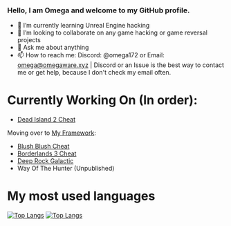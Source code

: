 ### Hello, I am Omega and welcome to my GitHub profile.

- 🌱 I’m currently learning Unreal Engine hacking
- 👯 I’m looking to collaborate on any game hacking or game reversal projects
- 💬 Ask me about anything
- 📫 How to reach me: Discord: @omega172 or Email: omega@omegaware.xyz | Discord or an Issue is the best way to contact me or get help, because I don't check my email often.

# Currently Working On (In order):
- [Dead Island 2 Cheat](https://github.com/Omega172/Dead-Island-2-Cheat)

Moving over to [My Framework](https://github.com/Omega172/My-Framework):
- [Blush Blush Cheat](https://github.com/Omega172/Blush-Blush-Cheat)
- [Borderlands 3 Cheat](https://github.com/Omega172/Borderlands-3-Cheat)
- [Deep Rock Galactic](https://github.com/Omega172/Deep-Rock-Galactic-Cheat)
- Way Of The Hunter (Unpublished)

# My most used languages
[![Top Langs](https://github-readme-stats-git-masterrstaa-rickstaa.vercel.app/api?username=Omega172&theme=dracula)](https://github.com/anuraghazra/github-readme-stats)
[![Top Langs](https://github-readme-stats-git-masterrstaa-rickstaa.vercel.app/api/top-langs/?username=Omega172&theme=dracula)](https://github.com/anuraghazra/github-readme-stats)
